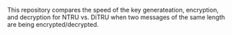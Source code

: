 This repository compares the speed of the key generateation, encryption, and decryption for NTRU vs. DiTRU when two messages of the same length are being encrypted/decrypted.
